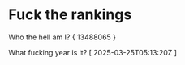 # Fuck the rankings

Who the hell am I?
{ 13488065 }

What fucking year is it?
[ 2025-03-25T05:13:20Z ]
